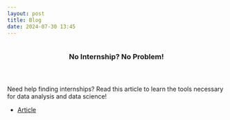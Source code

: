 ```yaml
---
layout: post
title: Blog
date: 2024-07-30 13:45
---
```

<!-- One -->
<section id="one" class="spotlights">
	<section>
		<a href="Blog_Number_One.html" class="image">
			<img src="{% link assets/images/BlogOneImage.jpg %}" alt="" data-position="center center" />
		</a>
		<div class="content">
			<div class="inner">
				<header class="major">
					<h3>No Internship? No Problem!</h3>
				</header>
				<p>Need help finding internships? Read this article to learn the tools necessary for data analysis and data science!</p>
				<ul class="actions">
					<li><a href="Blog_Number_One.html" class="button">Article</a></li>
				</ul>
			</div>
		</div>
	</section>
</section>
